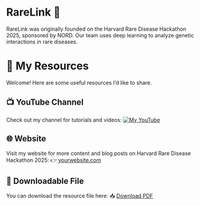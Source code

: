 # RareLink 🧬
RareLink was originally founded on the Harvard Rare Disease Hackathon 2025, sponsored by NORD. Our team uses deep learning to analyze genetic interactions in rare diseases.

# 🔗 My Resources

Welcome! Here are some useful resources I’d like to share.

## 📺 YouTube Channel
Check out my channel for tutorials and videos:
[![My YouTube](https://img.shields.io/badge/YouTube-Subscribe-red?logo=youtube)](https://youtu.be/5wIyqD-8mGg)

## 🌐 Website
Visit my website for more content and blog posts on Harvard Rare Disease Hackathon 2025:
👉 [yourwebsite.com](https://www.harvard-rarediseases.org/rarelink-2025)

## 📄 Downloadable File
You can download the resource file here:
📥 [Download PDF](./files/myfile.pdf)
